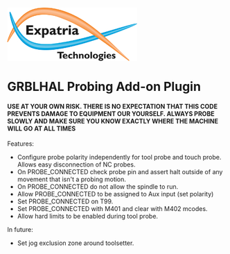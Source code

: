 ![Logo](/readme_images/logo_sm.jpg)
# GRBLHAL Probing Add-on Plugin

#### USE AT YOUR OWN RISK.  THERE IS NO EXPECTATION THAT THIS CODE PREVENTS DAMAGE TO EQUIPMENT OUR YOURSELF.  ALWAYS PROBE SLOWLY AND MAKE SURE YOU KNOW EXACTLY WHERE THE MACHINE WILL GO AT ALL TIMES

Features:
- Configure probe polarity independently for tool probe and touch probe.  Allows easy disconnection of NC probes.
- On PROBE_CONNECTED check probe pin and assert halt outside of any movement that isn't a probing motion.
- On PROBE_CONNECTED do not allow the spindle to run.
- Allow PROBE_CONNECTED to be assigned to Aux input (set polarity)
- Set PROBE_CONNECTED on T99.
- Set PROBE_CONNECTED with M401 and clear with M402 mcodes.
- Allow hard limits to be enabled during tool probe.

In future:
- Set jog exclusion zone around toolsetter.
